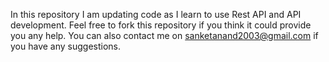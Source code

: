 In this repository I am updating code as I learn to use Rest API and API development. Feel free to fork this repository if you think it could provide you any help. You can also contact me on sanketanand2003@gmail.com if you have any suggestions.